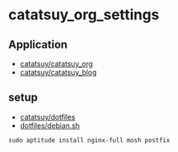 # catatsuy_org_settings

## Application

  * [catatsuy/catatsuy_org](https://github.com/catatsuy/catatsuy_org)
  * [catatsuy/catatsuy_blog](https://github.com/catatsuy/catatsuy_blog)

## setup

  * [catatsuy/dotfiles](https://github.com/catatsuy/dotfiles)
  * [dotfiles/debian.sh](https://github.com/catatsuy/dotfiles/blob/master/debian.sh)

```
sudo aptitude install nginx-full mosh postfix
```
